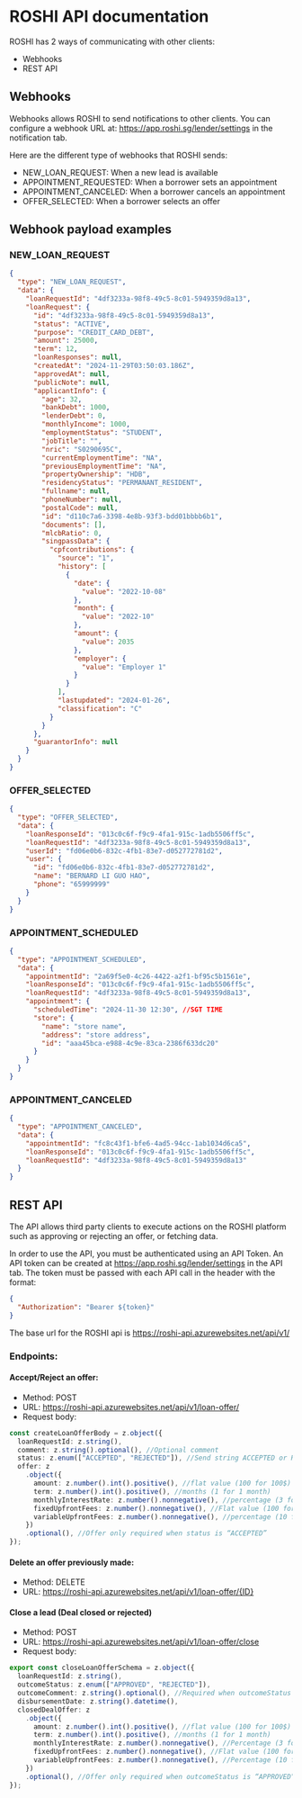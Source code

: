 # ROSHI API documentation

ROSHI has 2 ways of communicating with other clients:

- Webhooks
- REST API

## Webhooks

Webhooks allows ROSHI to send notifications to other clients.
You can configure a webhook URL at: https://app.roshi.sg/lender/settings in the notification tab.

Here are the different type of webhooks that ROSHI sends:

- NEW_LOAN_REQUEST: When a new lead is available
- APPOINTMENT_REQUESTED: When a borrower sets an appointment
- APPOINTMENT_CANCELED: When a borrower cancels an appointment
- OFFER_SELECTED: When a borrower selects an offer

## Webhook payload examples

### NEW_LOAN_REQUEST

```json
{
  "type": "NEW_LOAN_REQUEST",
  "data": {
    "loanRequestId": "4df3233a-98f8-49c5-8c01-5949359d8a13",
    "loanRequest": {
      "id": "4df3233a-98f8-49c5-8c01-5949359d8a13",
      "status": "ACTIVE",
      "purpose": "CREDIT_CARD_DEBT",
      "amount": 25000,
      "term": 12,
      "loanResponses": null,
      "createdAt": "2024-11-29T03:50:03.186Z",
      "approvedAt": null,
      "publicNote": null,
      "applicantInfo": {
        "age": 32,
        "bankDebt": 1000,
        "lenderDebt": 0,
        "monthlyIncome": 1000,
        "employmentStatus": "STUDENT",
        "jobTitle": "",
        "nric": "S0290695C",
        "currentEmploymentTime": "NA",
        "previousEmploymentTime": "NA",
        "propertyOwnership": "HDB",
        "residencyStatus": "PERMANANT_RESIDENT",
        "fullname": null,
        "phoneNumber": null,
        "postalCode": null,
        "id": "d110c7a6-3398-4e8b-93f3-bdd01bbbb6b1",
        "documents": [],
        "mlcbRatio": 0,
        "singpassData": {
          "cpfcontributions": {
            "source": "1",
            "history": [
              {
                "date": {
                  "value": "2022-10-08"
                },
                "month": {
                  "value": "2022-10"
                },
                "amount": {
                  "value": 2035
                },
                "employer": {
                  "value": "Employer 1"
                }
              }
            ],
            "lastupdated": "2024-01-26",
            "classification": "C"
          }
        }
      },
      "guarantorInfo": null
    }
  }
}
```

### OFFER_SELECTED

```json
{
  "type": "OFFER_SELECTED",
  "data": {
    "loanResponseId": "013c0c6f-f9c9-4fa1-915c-1adb5506ff5c",
    "loanRequestId": "4df3233a-98f8-49c5-8c01-5949359d8a13",
    "userId": "fd06e0b6-832c-4fb1-83e7-d052772781d2",
    "user": {
      "id": "fd06e0b6-832c-4fb1-83e7-d052772781d2",
      "name": "BERNARD LI GUO HAO",
      "phone": "65999999"
    }
  }
}
```

### APPOINTMENT_SCHEDULED

```json
{
  "type": "APPOINTMENT_SCHEDULED",
  "data": {
    "appointmentId": "2a69f5e0-4c26-4422-a2f1-bf95c5b1561e",
    "loanResponseId": "013c0c6f-f9c9-4fa1-915c-1adb5506ff5c",
    "loanRequestId": "4df3233a-98f8-49c5-8c01-5949359d8a13",
    "appointment": {
      "scheduledTime": "2024-11-30 12:30", //SGT TIME
      "store": {
        "name": "store name",
        "address": "store address",
        "id": "aaa45bca-e988-4c9e-83ca-2386f633dc20"
      }
    }
  }
}
```

### APPOINTMENT_CANCELED

```json
{
  "type": "APPOINTMENT_CANCELED",
  "data": {
    "appointmentId": "fc8c43f1-bfe6-4ad5-94cc-1ab1034d6ca5",
    "loanResponseId": "013c0c6f-f9c9-4fa1-915c-1adb5506ff5c",
    "loanRequestId": "4df3233a-98f8-49c5-8c01-5949359d8a13"
  }
}
```

## REST API

The API allows third party clients to execute actions on the ROSHI platform such as approving or rejecting an offer, or fetching data.

In order to use the API, you must be authenticated using an API Token.
An API token can be created at https://app.roshi.sg/lender/settings in the API tab.
The token must be passed with each API call in the header with the format:

```json
{
  "Authorization": "Bearer ${token}"
}
```

The base url for the ROSHI api is https://roshi-api.azurewebsites.net/api/v1/

### Endpoints:

#### Accept/Reject an offer:

- Method: POST
- URL: https://roshi-api.azurewebsites.net/api/v1/loan-offer/
- Request body:

```ts
const createLoanOfferBody = z.object({
  loanRequestId: z.string(),
  comment: z.string().optional(), //Optional comment
  status: z.enum(["ACCEPTED", "REJECTED"]), //Send string ACCEPTED or REJECTED
  offer: z
    .object({
      amount: z.number().int().positive(), //flat value (100 for 100$)
      term: z.number().int().positive(), //months (1 for 1 month)
      monthlyInterestRate: z.number().nonnegative(), //percentage (3 for 3%)
      fixedUpfrontFees: z.number().nonnegative(), //Flat value (100 for 100$)
      variableUpfrontFees: z.number().nonnegative(), //percentage (10 for 10%)
    })
    .optional(), //Offer only required when status is “ACCEPTED”
});
```

#### Delete an offer previously made:

- Method: DELETE
- URL: https://roshi-api.azurewebsites.net/api/v1/loan-offer/{ID}

#### Close a lead (Deal closed or rejected)

- Method: POST
- URL: https://roshi-api.azurewebsites.net/api/v1/loan-offer/close
- Request body:

```ts
export const closeLoanOfferSchema = z.object({
  loanRequestId: z.string(),
  outcomeStatus: z.enum(["APPROVED", "REJECTED"]),
  outcomeComment: z.string().optional(), //Required when outcomeStatus is “REJECTED”
  disbursementDate: z.string().datetime(),
  closedDealOffer: z
    .object({
      amount: z.number().int().positive(), //flat value (100 for 100$)
      term: z.number().int().positive(), //months (1 for 1 month)
      monthlyInterestRate: z.number().nonnegative(), //Percentage (3 for 3%)
      fixedUpfrontFees: z.number().nonnegative(), //Flat value (100 for 100$)
      variableUpfrontFees: z.number().nonnegative(), //Percentage (10 for 10%)
    })
    .optional(), //Offer only required when outcomeStatus is “APPROVED”,
});
```
